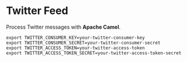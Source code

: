 # Twitter Feed

Process Twitter messages with **Apache Camel**.

```
export TWITTER_CONSUMER_KEY=your-twitter-consumer-key
export TWITTER_CONSUMER_SECRET=your-twitter-consumer-secret
export TWITTER_ACCESS_TOKEN=your-twitter-access-token
export TWITTER_ACCESS_TOKEN_SECRET=your-twitter-access-token-secret
```
